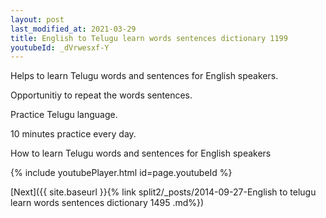 ```yaml
---
layout: post
last_modified_at: 2021-03-29
title: English to Telugu learn words sentences dictionary 1199 
youtubeId: _dVrwesxf-Y
---
```

 
 
Helps to learn Telugu words and sentences for English speakers.

Opportunitiy to repeat the words sentences. 

Practice Telugu language. 
 
10 minutes practice every day. 
 
How to learn Telugu words and sentences for English speakers 
 
{% include youtubePlayer.html id=page.youtubeId %}
 
 
[Next]({{ site.baseurl }}{% link  split2/_posts/2014-09-27-English to telugu learn words sentences dictionary 1495 .md%})
 
